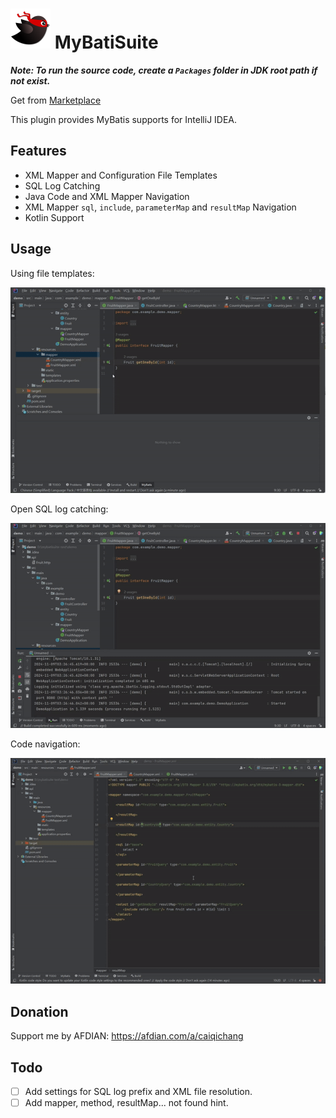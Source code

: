 # <img src="src/main/resources/META-INF/pluginIcon.svg" alt="logo" width="64"/> MyBatiSuite

***Note: To run the source code, create a `Packages` folder in JDK root path if not exist.***

Get from [Marketplace](https://plugins.jetbrains.com/plugin/25744-mybatisuite)

<!-- Plugin description -->
This plugin provides MyBatis supports for IntelliJ IDEA.

## Features
- XML Mapper and Configuration File Templates
- SQL Log Catching
- Java Code and XML Mapper Navigation
- XML Mapper `sql`, `include`, `parameterMap` and `resultMap` Navigation
- Kotlin Support
<!-- Plugin description end -->

## Usage
Using file templates:

![mapper-file-template](screenshot/mapper-file-template.gif)

Open SQL log catching:

![sql-log-catching](screenshot/sql-log-catching.gif)

Code navigation:

![code-navigation](screenshot/code-navigation.gif)

## Donation
Support me by AFDIAN: https://afdian.com/a/caiqichang

## Todo
- [ ] Add settings for SQL log prefix and XML file resolution.
- [ ] Add mapper, method, resultMap... not found hint.